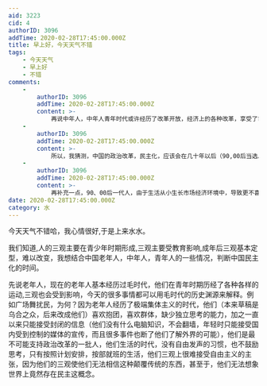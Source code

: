 ```yaml
---
aid: 3223
cid: 4
authorID: 3096
addTime: 2020-02-28T17:45:00.000Z
title: 早上好，今天天气不错
tags:
    - 今天天气
    - 早上好
    - 不错
comments:
    -
        authorID: 3096
        addTime: 2020-02-28T17:45:00.000Z
        content: >-
            再说中年人，中年人青年时代或许经历了改革开放，经济上的各种改革，享受了市场经济带来的好处，也认同一些西方思想，但由于官方的严格打压（可参考各种事件），加之公知污名化带来的影响，他们对民主或多或少都有怀疑的态度，更重要的是,他们从现有的体制中获利不少（仅靠买房这一条，就无缘无故给他们带来了财富，更何况还有时代人口红利，工程师红利），这使得他们没有改革的动力。
    -
        authorID: 3096
        addTime: 2020-02-28T17:45:00.000Z
        content: >-
            所以，我猜测，中国的政治改革，民主化，应该会在几十年以后（90,00后当选总体的时候）。因为现在的年轻人生活在一个相对（比以前好多了）开放的环境中，思想更开放，更能接受各种不同的观念（参考各高校LGBT协会，matters上的一些高中生的文章），所以民主化在他们那一代可以实现。
    -
        authorID: 3096
        addTime: 2020-02-28T17:45:00.000Z
        content: >-
            再补充一点，90、00后一代人，由于生活从小生长市场经济环境中，导致更不喜欢严肃的说教，思想上更倾向于平等、讲究契约精神的环境,而不是不平等的主仆关系。
date: 2020-02-28T17:45:00.000Z
category: 水
---
```


今天天气不错哈，我心情很好,于是上来水水。

我们知道,人的三观主要在青少年时期形成,三观主要受教育影响,成年后三观基本定型，难以改变，我想结合中国老年人，中年人，青年人的一些情况，判断中国民主化的时间。

先说老年人，现在的老年人基本经历过毛时代，他们在青年时期历经了各种各样的运动,三观也会受到影响，今天的很多事情都可以用毛时代的历史渊源来解释。例如广场舞扰民，为何？因为老年人经历了极端集体主义的时代，他们（本来草稿是乌合之众，后来改成他们）喜欢抱团，喜欢群体，缺少独立思考的能力，加之一直以来只能接受封闭的信息（他们没有什么电脑知识，不会翻墙，年轻时只能接受国内受到控制的媒体的宣传，而且很多事件也断了他们了解外界的可能），他们是最不可能支持政治改革的一批人，他们生活的时代，没有自由发声的习惯，也不鼓励思考，只有按照计划安排，按部就班的生活，他们三观上很难接受自由主义的主张，因为他们的三观使他们无法相信这种颠覆传统的东西，甚至于，他们无法想象世界上竟然存在民主这概念。

